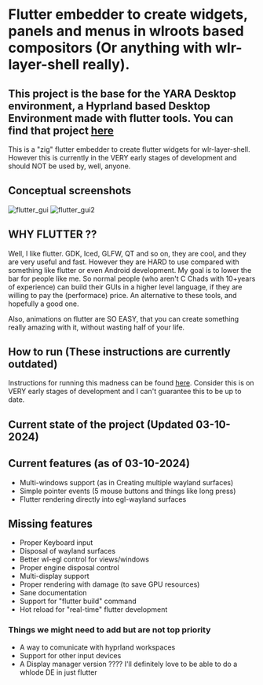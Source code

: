 
# Flutter embedder to create widgets, panels and menus in wlroots based compositors (Or anything with wlr-layer-shell really).

## This project is the base for the YARA Desktop environment, a Hyprland based Desktop Environment made with flutter tools. You can find that project [here](https://github.com/garcia-s/yara_shell)

This is a "zig" flutter embedder to create flutter widgets for wlr-layer-shell. However this is currently in the VERY early stages of development and should NOT be used by, well, anyone.

## Conceptual screenshots

![flutter_gui](./assets/out.gif)
![flutter_gui2](./assets/out2.gif)

## WHY FLUTTER ??

Well, I like flutter. GDK, Iced, GLFW, QT and so on, they are cool, and they are very useful and fast. However they are HARD to use compared with something like flutter or even Android development. My goal is to lower the bar for people like me. So normal people (who aren't C Chads with 10+years of experience) can build their GUIs in a higher level language, if they are willing to pay the (performace) price. An alternative to these tools, and hopefully a good one.

Also, animations on flutter are SO EASY, that you can create something really amazing with it, without wasting half of your life.

## How to run (These instructions are currently outdated)

Instructions for running this madness can be found [here](./instructions.md). Consider this is on VERY early stages of development and I can't guarantee this to be up to date.

## Current state of the project (Updated 03-10-2024)
## Current features (as of 03-10-2024)

- Multi-windows support (as in Creating multiple wayland surfaces)
- Simple pointer events (5 mouse buttons and things like long press)
- Flutter rendering directly into egl-wayland surfaces

## Missing features

- Proper Keyboard input
- Disposal of wayland surfaces
- Better wl-egl control for views/windows
- Proper engine disposal control
- Multi-display support
- Proper rendering with damage (to save GPU resources)
- Sane documentation
- Support for "flutter build" command
- Hot reload for "real-time" flutter development

### Things we might need to add but are not top priority
    
- A way to comunicate with hyprland workspaces
- Support for other input devices
- A Display manager version ???? I'll definitely love to be able to do a whlode DE in just flutter
    

